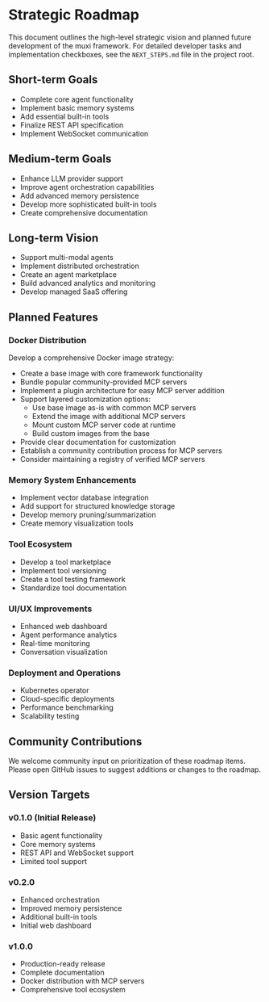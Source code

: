 # Strategic Roadmap

This document outlines the high-level strategic vision and planned future development of the muxi framework. For detailed developer tasks and implementation checkboxes, see the `NEXT_STEPS.md` file in the project root.

## Short-term Goals

- Complete core agent functionality
- Implement basic memory systems
- Add essential built-in tools
- Finalize REST API specification
- Implement WebSocket communication

## Medium-term Goals

- Enhance LLM provider support
- Improve agent orchestration capabilities
- Add advanced memory persistence
- Develop more sophisticated built-in tools
- Create comprehensive documentation

## Long-term Vision

- Support multi-modal agents
- Implement distributed orchestration
- Create an agent marketplace
- Build advanced analytics and monitoring
- Develop managed SaaS offering

## Planned Features

### Docker Distribution

Develop a comprehensive Docker image strategy:

- Create a base image with core framework functionality
- Bundle popular community-provided MCP servers
- Implement a plugin architecture for easy MCP server addition
- Support layered customization options:
  - Use base image as-is with common MCP servers
  - Extend the image with additional MCP servers
  - Mount custom MCP server code at runtime
  - Build custom images from the base
- Provide clear documentation for customization
- Establish a community contribution process for MCP servers
- Consider maintaining a registry of verified MCP servers

### Memory System Enhancements

- Implement vector database integration
- Add support for structured knowledge storage
- Develop memory pruning/summarization
- Create memory visualization tools

### Tool Ecosystem

- Develop a tool marketplace
- Implement tool versioning
- Create a tool testing framework
- Standardize tool documentation

### UI/UX Improvements

- Enhanced web dashboard
- Agent performance analytics
- Real-time monitoring
- Conversation visualization

### Deployment and Operations

- Kubernetes operator
- Cloud-specific deployments
- Performance benchmarking
- Scalability testing

## Community Contributions

We welcome community input on prioritization of these roadmap items. Please open GitHub issues to suggest additions or changes to the roadmap.

## Version Targets

### v0.1.0 (Initial Release)
- Basic agent functionality
- Core memory systems
- REST API and WebSocket support
- Limited tool support

### v0.2.0
- Enhanced orchestration
- Improved memory persistence
- Additional built-in tools
- Initial web dashboard

### v1.0.0
- Production-ready release
- Complete documentation
- Docker distribution with MCP servers
- Comprehensive tool ecosystem
